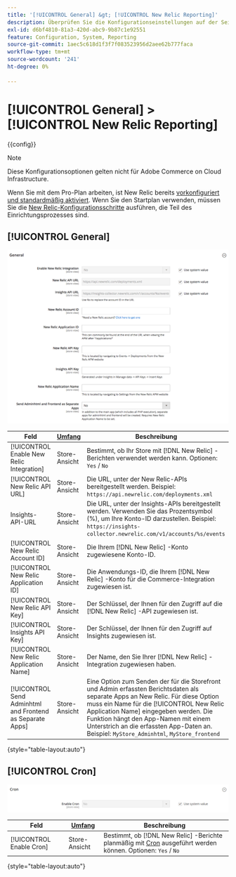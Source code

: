 ```yaml
---
title: '[!UICONTROL General] &gt; [!UICONTROL New Relic Reporting]'
description: Überprüfen Sie die Konfigurationseinstellungen auf der Seite [!UICONTROL General] &gt; [!UICONTROL New Relic Reporting] des Commerce-Administrators.
exl-id: d6bf4810-81a3-420d-abc9-9b87c1e92551
feature: Configuration, System, Reporting
source-git-commit: 1aec5c618d1f3f7f083523956d2aee62b777faca
workflow-type: tm+mt
source-wordcount: '241'
ht-degree: 0%

---
```


# [!UICONTROL General] > [!UICONTROL New Relic Reporting]

{{config}}

>[!NOTE]
>Diese Konfigurationsoptionen gelten nicht für Adobe Commerce on Cloud Infrastructure.
>
>Wenn Sie mit dem Pro-Plan arbeiten, ist New Relic bereits [vorkonfiguriert und standardmäßig aktiviert](https://experienceleague.adobe.com/docs/commerce-cloud-service/user-guide/monitor/new-relic/new-relic-service.html). Wenn Sie den Startplan verwenden, müssen Sie die [New Relic-Konfigurationsschritte](https://experienceleague.adobe.com/docs/commerce-cloud-service/user-guide/monitor/new-relic/account-management.html#configure-new-relic-for-starter-environment) ausführen, die Teil des Einrichtungsprozesses sind.

## [!UICONTROL General]

![Allgemein](./assets/new-relic-reporting-general.png)<!-- zoom -->

<!-- [General](https://docs.magento.com/user-guide/reports/new-relic-reporting.html) -->

| Feld | [Umfang](../../getting-started/websites-stores-views.md#scope-settings) | Beschreibung |
|--- |--- |--- |
| [!UICONTROL Enable New Relic Integration] | Store-Ansicht | Bestimmt, ob Ihr Store mit [!DNL New Relic] -Berichten verwendet werden kann. Optionen: `Yes` / `No` |
| [!UICONTROL New Relic API URL] | Store-Ansicht | Die URL, unter der New Relic-APIs bereitgestellt werden. Beispiel: `https://api.newrelic.com/deployments.xml` |
| Insights-API-URL | Store-Ansicht | Die URL, unter der Insights-APIs bereitgestellt werden. Verwenden Sie das Prozentsymbol (%), um Ihre Konto-ID darzustellen. Beispiel: `https://insights-collector.newrelic.com/v1/accounts/%s/events` |
| [!UICONTROL New Relic Account ID] | Store-Ansicht | Die Ihrem [!DNL New Relic] -Konto zugewiesene Konto-ID. |
| [!UICONTROL New Relic Application ID] | Store-Ansicht | Die Anwendungs-ID, die Ihrem [!DNL New Relic] -Konto für die Commerce-Integration zugewiesen ist. |
| [!UICONTROL New Relic API Key] | Store-Ansicht | Der Schlüssel, der Ihnen für den Zugriff auf die [!DNL New Relic] -API zugewiesen ist. |
| [!UICONTROL Insights API Key] | Store-Ansicht | Der Schlüssel, der Ihnen für den Zugriff auf Insights zugewiesen ist. |
| [!UICONTROL New Relic Application Name] | Store-Ansicht | Der Name, den Sie Ihrer [!DNL New Relic] -Integration zugewiesen haben. |
| [!UICONTROL Send Adminhtml and Frontend as Separate Apps] | Store-Ansicht | Eine Option zum Senden der für die Storefront und Admin erfassten Berichtsdaten als separate Apps an New Relic. Für diese Option muss ein Name für die [!UICONTROL New Relic Application Name] eingegeben werden. Die Funktion hängt den App-Namen mit einem Unterstrich an die erfassten App-Daten an. Beispiel: `MyStore_Adminhtml`, `MyStore_frontend` |

{style="table-layout:auto"}

## [!UICONTROL Cron]

![Cron](./assets/new-relic-reporting-cron.png)<!-- zoom -->

<!-- Cron](https://docs.magento.com/user-guide/system/cron.html) -->

| Feld | [Umfang](../../getting-started/websites-stores-views.md#scope-settings) | Beschreibung |
|--- |--- |--- |
| [!UICONTROL Enable Cron] | Store-Ansicht | Bestimmt, ob [!DNL New Relic] -Berichte planmäßig mit [Cron](../../systems/cron.md) ausgeführt werden können. Optionen: `Yes` / `No` |

{style="table-layout:auto"}
